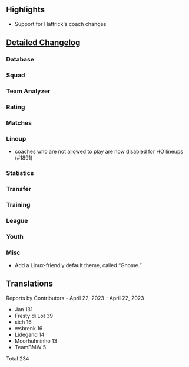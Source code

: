 

## Highlights
* Support for Hattrick's coach changes


## [Detailed Changelog](https://github.com/akasolace/HO/issues?q=milestone%3A8.0)

### Database

### Squad

### Team Analyzer

### Rating

### Matches

### Lineup
* coaches who are not allowed to play are now disabled for HO lineups (#1891)

### Statistics

### Transfer

### Training

### League

### Youth

### Misc
* Add a Linux-friendly default theme, called “Gnome.”

## Translations

Reports by Contributors - April 22, 2023 - April 22, 2023

* Jan 131
* Fresty di Lot 39
* sich 16
* wsbrenk 16
* Lidegand 14
* Moorhuhninho 13
* TeamBMW 5

Total 234